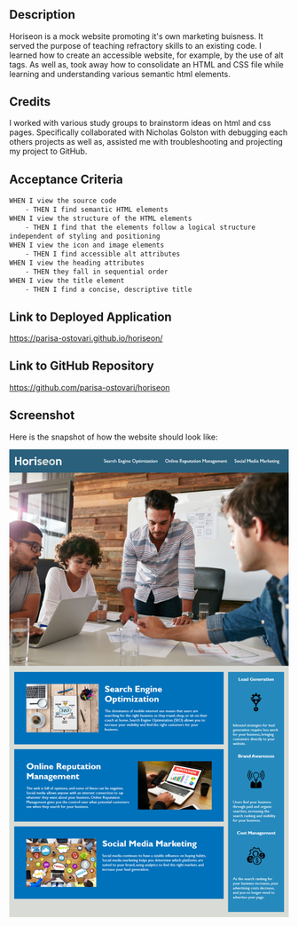 # <Horiseon>

## Description

Horiseon is a mock website promoting it's own marketing buisness. It served the purpose of teaching refractory skills to an existing code. I learned how to create an accessible website, for example, by the use of alt tags. As well as, took away how to consolidate an HTML and CSS file while learning and understanding various semantic html elements.

## Credits

I worked with various study groups to brainstorm ideas on html and css pages. Specifically collaborated with Nicholas Golston with debugging each others projects as well as, assisted me with troubleshooting and projecting my project to GitHub. 

## Acceptance Criteria

```
WHEN I view the source code 
    - THEN I find semantic HTML elements
WHEN I view the structure of the HTML elements 
    - THEN I find that the elements follow a logical structure independent of styling and positioning
WHEN I view the icon and image elements 
    - THEN I find accessible alt attributes
WHEN I view the heading attributes 
    - THEN they fall in sequential order
WHEN I view the title element 
    - THEN I find a concise, descriptive title
```

## Link to Deployed Application

https://parisa-ostovari.github.io/horiseon/

## Link to GitHub Repository

https://github.com/parisa-ostovari/horiseon

## Screenshot
Here is the snapshot of how the website should look like:

![alt="Horiseon Screenshot"](./assets/images/horiseon-screenshot-example.png)